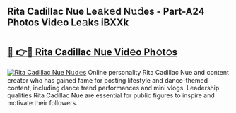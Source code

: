 ## Rita Cadillac Nue Le𝚊k𝚎d N𝚞𝚍es - Part-A24 Photos Vid𝚎o Le𝚊ks iBXXk

# <h2><a href="http://fb5qqx.evod.top/?m=Rita+Cadillac+Nue">🔗 👉🔴 Rita Cadillac Nue Vid𝚎o Ph𝚘t𝚘s</a></h2>

[![Rita Cadillac Nue N𝚞d𝚎s](https://i.imgur.com/8V9OHl7.gif)](http://fb5qqx.evod.top/?m=Rita+Cadillac+Nue)
Online personality Rita Cadillac Nue and content creator who has gained fame for posting lifestyle and dance-themed content, including dance trend performances and mini vlogs. Leadership qualities Rita Cadillac Nue are essential for public figures to inspire and motivate their followers. 

